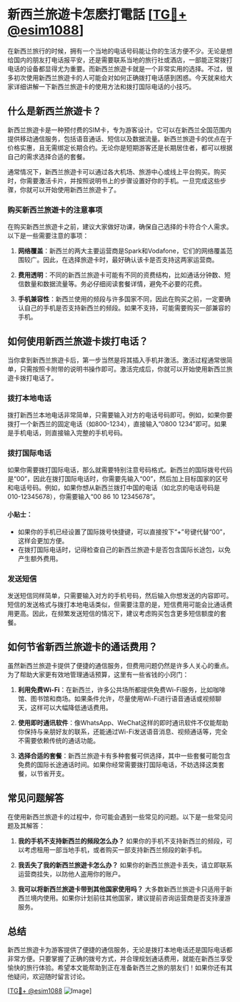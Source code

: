 # 新西兰旅遊卡怎麽打電話 [[TG💪+ @esim1088](https://t.me/s/esim1088)]

在新西兰旅行的时候，拥有一个当地的电话号码能让你的生活方便不少。无论是想给国内的朋友打电话报平安，还是需要联系当地的旅行社或酒店，一部能正常拨打电话的设备都显得尤为重要。而新西兰旅遊卡就是一个非常实用的选择。不过，很多初次使用新西兰旅遊卡的人可能会对如何正确拨打电话感到困惑。今天就来给大家详细讲解一下新西兰旅遊卡的使用方法和拨打国际电话的小技巧。

## 什么是新西兰旅遊卡？

新西兰旅遊卡是一种预付费的SIM卡，专为游客设计。它可以在新西兰全国范围内提供移动通信服务，包括语音通话、短信以及数据流量。新西兰旅遊卡的优点在于价格实惠，且无需绑定长期合约。无论你是短期游客还是长期居住者，都可以根据自己的需求选择合适的套餐。

通常情况下，新西兰旅遊卡可以通过各大机场、旅游中心或线上平台购买。购买时，你需要激活卡片，并按照说明书上的步骤设置好你的手机。一旦完成这些步骤，你就可以开始使用新西兰旅遊卡了。

### 购买新西兰旅遊卡的注意事项

在购买新西兰旅遊卡之前，建议大家做好功课，确保自己选择的卡符合个人需求。以下是一些需要注意的事项：

1. **网络覆盖**：新西兰的两大主要运营商是Spark和Vodafone，它们的网络覆盖范围较广。因此，在选择旅遊卡时，最好确认该卡是否支持这两家运营商。
   
2. **费用透明**：不同的新西兰旅遊卡可能有不同的资费结构，比如通话分钟数、短信数量和数据流量等。务必仔细阅读套餐详情，避免不必要的花费。

3. **手机兼容性**：新西兰使用的频段与许多国家不同，因此在购买之前，一定要确认自己的手机是否支持新西兰的频段。如果不支持，可能需要购买一部兼容的手机。

## 如何使用新西兰旅遊卡拨打电话？

当你拿到新西兰旅遊卡后，第一步当然是将其插入手机并激活。激活过程通常很简单，只需按照卡附带的说明书操作即可。激活完成后，你就可以开始使用新西兰旅遊卡拨打电话了。

### 拨打本地电话

拨打新西兰本地电话非常简单，只需要输入对方的电话号码即可。例如，如果你要拨打一个新西兰的固定电话（如800-1234），直接输入“0800 1234”即可。如果是手机电话，则直接输入完整的手机号码。

### 拨打国际电话

如果你需要拨打国际电话，那么就需要特别注意号码格式。新西兰的国际拨号代码是“00”，因此在拨打国际电话时，你需要先输入“00”，然后加上目标国家的区号和电话号码。例如，如果你想从新西兰拨打中国的电话（如北京的电话号码是010-12345678），你需要输入“00 86 10 12345678”。

#### 小贴士：
- 如果你的手机已经设置了国际拨号快捷键，可以直接按下“+”号键代替“00”，这样会更加方便。
- 在拨打国际电话时，记得检查自己的新西兰旅遊卡是否包含国际长途包，以免产生额外费用。

### 发送短信

发送短信同样简单，只需要输入对方的手机号码，然后输入你想发送的内容即可。短信的发送格式与拨打本地电话类似，但需要注意的是，短信费用可能会比通话费用更高。因此，在频繁发送短信的情况下，建议考虑购买包含更多短信额度的套餐。

## 如何节省新西兰旅遊卡的通话费用？

虽然新西兰旅遊卡提供了便捷的通信服务，但费用问题仍然是许多人关心的重点。为了帮助大家更有效地管理通话预算，这里有一些省钱的小窍门：

1. **利用免费Wi-Fi**：在新西兰，许多公共场所都提供免费Wi-Fi服务，比如咖啡馆、图书馆和商场。如果条件允许，尽量使用Wi-Fi进行语音通话或视频聊天，这样可以大幅降低通话费用。

2. **使用即时通讯软件**：像WhatsApp、WeChat这样的即时通讯软件不仅能帮助你保持与亲朋好友的联系，还能通过Wi-Fi发送语音消息、视频通话等，完全不需要依赖传统的通话功能。

3. **选择合适的套餐**：新西兰旅遊卡有多种套餐可供选择，其中一些套餐可能包含免费的国际长途通话时间。如果你经常需要拨打国际电话，不妨选择这类套餐，以节省开支。

## 常见问题解答

在使用新西兰旅遊卡的过程中，你可能会遇到一些常见的问题。以下是一些常见问题及其解答：

1. **我的手机不支持新西兰的频段怎么办？**
   如果你的手机不支持新西兰的频段，可以考虑租用一部当地手机，或者购买一部支持新西兰频段的新手机。

2. **我丢失了我的新西兰旅遊卡怎么办？**
   如果你的新西兰旅遊卡丢失，请立即联系运营商挂失，以防他人盗用你的账户。

3. **我可以将新西兰旅遊卡带到其他国家使用吗？**
   大多数新西兰旅遊卡只适用于新西兰境内使用。如果你计划前往其他国家，建议提前咨询运营商是否支持漫游服务。

## 总结

新西兰旅遊卡为游客提供了便捷的通信服务，无论是拨打本地电话还是国际电话都非常方便。只要掌握了正确的拨号方式，并合理规划通话费用，就能在新西兰享受愉快的旅行体验。希望本文能帮助到正在准备新西兰之旅的朋友们！如果你还有其他疑问，欢迎随时留言讨论。

[[TG💪+ @esim1088](https://t.me/s/esim1088) ![Image](https://i.postimg.cc/4NQfJmqS/Snipaste-2025-05-13-00-14-12.png)]